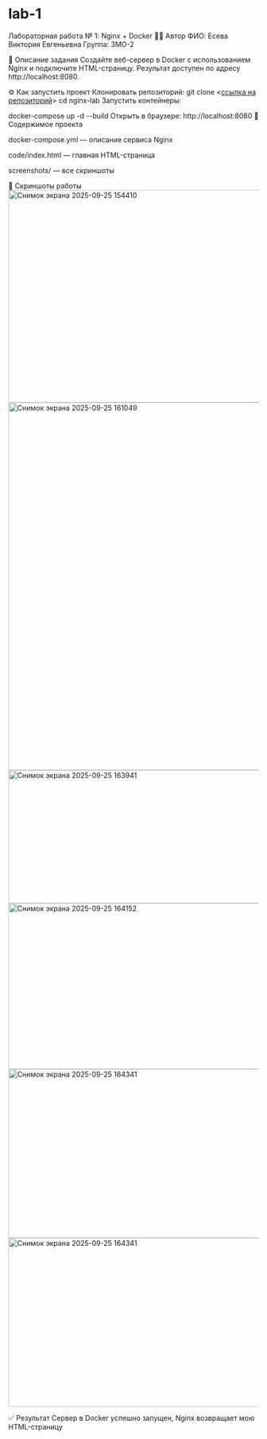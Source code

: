 # lab-1
Лабораторная работа № 1: Nginx + Docker
👩‍💻 Автор
ФИО: Есева Виктория Евгеньевна
Группа: 3МО-2

📌 Описание задания
Создайте веб-сервер в Docker с использованием Nginx и подключите HTML-страницу.
Результат доступен по адресу http://localhost:8080.

⚙️ Как запустить проект
Клонировать репозиторий:
git clone <[ссылка на репозиторий](https://github.com/viwavee/lab-1.git)>
cd nginx-lab
Запустить контейнеры:

docker-compose up -d --build
Открыть в браузере: http://localhost:8080 📂 Содержимое проекта

docker-compose.yml — описание сервиса Nginx

code/index.html — главная HTML-страница

screenshots/ — все скриншоты

📸 Скриншоты работы
<img width="1266" height="428" alt="Снимок экрана 2025-09-25 154410" src="https://github.com/user-attachments/assets/bb66e678-5b28-4832-a0e3-a33670faf6f4" />
<img width="1774" height="740" alt="Снимок экрана 2025-09-25 161049" src="https://github.com/user-attachments/assets/094d6380-f45b-45c0-bd57-ce04868a91e8" />
<img width="932" height="268" alt="Снимок экрана 2025-09-25 163941" src="https://github.com/user-attachments/assets/9188870c-d801-4578-9018-208f5d6a5e7e" />
<img width="1104" height="334" alt="Снимок экрана 2025-09-25 164152" src="https://github.com/user-attachments/assets/74be708b-cb50-4cbb-b0fb-8061c5eac6b7" />
<img width="1250" height="340" alt="Снимок экрана 2025-09-25 164341" src="https://github.com/user-attachments/assets/c47b56be-e801-4468-877d-d93e924c44e4" />
<img width="1250" height="340" alt="Снимок экрана 2025-09-25 164341" src="https://github.com/user-attachments/assets/459447ee-bb99-4b94-9e35-9077cde4add9" />


✅ Результат Сервер в Docker успешно запущен, Nginx возвращает мою HTML-страницу
